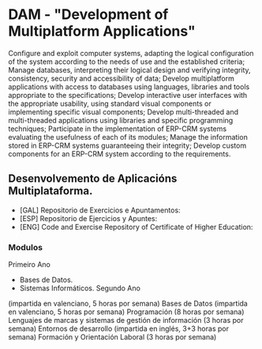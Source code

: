 # DAM  - __"Development of Multiplatform Applications"__

Configure and exploit computer systems, adapting the logical configuration of the system according to the needs of use and the established criteria; Manage databases, interpreting their logical design and verifying integrity, consistency, security and accessibility of data; Develop multiplatform applications with access to databases using languages, libraries and tools appropriate to the specifications; Develop interactive user interfaces with the appropriate usability, using standard visual components or implementing specific visual components; Develop multi-threaded and multi-threaded applications using libraries and specific programming techniques; Participate in the implementation of ERP-CRM systems evaluating the usefulness of each of its modules; Manage the information stored in ERP-CRM systems guaranteeing their integrity; Develop custom components for an ERP-CRM system according to the requirements.

## Desenvolvemento de Aplicacións Multiplataforma.

* [GAL] Repositorio de Exercicios e Apuntamentos:
* [ESP] Repositorio de Ejercicios y Apuntes:
* [ENG] Code and Exercise Repository of Certificate of Higher Education:

### Modulos

  Primeiro Ano
  - Bases de Datos.
  - Sistemas Informáticos.
  Segundo Ano


 (impartida en valenciano, 5 horas por semana)
Bases de Datos (impartida en valenciano, 5 horas por semana)
Programación (8 horas por semana)
Lenguajes de marcas y sistemas de gestión de información (3 horas por semana)
Entornos de desarrollo (impartida en inglés, 3+3 horas por semana)
Formación y Orientación Laboral (3 horas por semana)